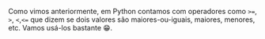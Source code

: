 Como vimos anteriormente, em Python contamos com operadores como `>=`, `>`, `<`,`<=` que dizem se dois valores são  maiores-ou-iguais, maiores, menores, etc. Vamos usá-los bastante :grin:.
